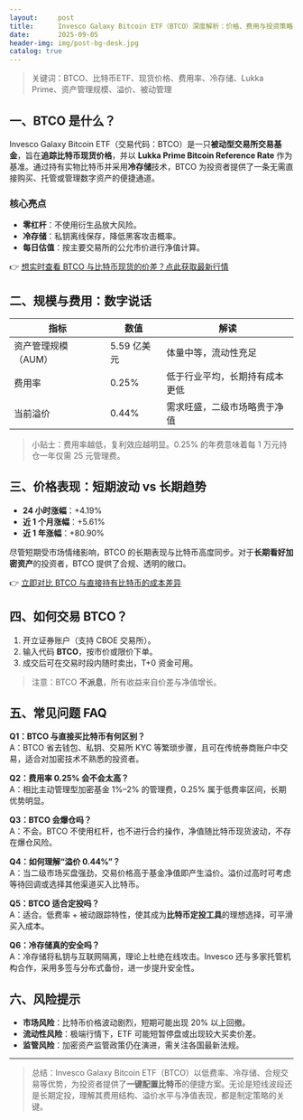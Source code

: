 ```yaml
---
layout:     post
title:      Invesco Galaxy Bitcoin ETF（BTCO）深度解析：价格、费用与投资策略
date:       2025-09-05
header-img: img/post-bg-desk.jpg
catalog: true
---
```


> 关键词：BTCO、比特币ETF、现货价格、费用率、冷存储、Lukka Prime、资产管理规模、溢价、被动管理

## 一、BTCO 是什么？  
Invesco Galaxy Bitcoin ETF（交易代码：BTCO）是一只**被动型交易所交易基金**，旨在**追踪比特币现货价格**，并以 **Lukka Prime Bitcoin Reference Rate** 作为基准。通过持有实物比特币并采用**冷存储**技术，BTCO 为投资者提供了一条无需直接购买、托管或管理数字资产的便捷通道。

### 核心亮点  
- **零杠杆**：不使用衍生品放大风险。  
- **冷存储**：私钥离线保存，降低黑客攻击概率。  
- **每日估值**：按主要交易所的公允市价进行净值计算。  

👉 [想实时查看 BTCO 与比特币现货的价差？点此获取最新行情](https://okxdog.com/)

## 二、规模与费用：数字说话  
| 指标 | 数值 | 解读 |
|---|---|---|
| 资产管理规模（AUM） | 5.59 亿美元 | 体量中等，流动性充足 |
| 费用率 | 0.25% | 低于行业平均，长期持有成本更低 |
| 当前溢价 | 0.44% | 需求旺盛，二级市场略贵于净值 |

> 小贴士：费用率越低，复利效应越明显。0.25% 的年费意味着每 1 万元持仓一年仅需 25 元管理费。

## 三、价格表现：短期波动 vs 长期趋势  
- **24 小时涨幅**：+4.19%  
- **近 1 个月涨幅**：+5.61%  
- **近 1 年涨幅**：+80.90%  

尽管短期受市场情绪影响，BTCO 的长期表现与比特币高度同步。对于**长期看好加密资产**的投资者，BTCO 提供了合规、透明的敞口。

👉 [立即对比 BTCO 与直接持有比特币的成本差异](https://okxdog.com/)

## 四、如何交易 BTCO？  
1. 开立证券账户（支持 CBOE 交易所）。  
2. 输入代码 **BTCO**，按市价或限价下单。  
3. 成交后可在交易时段内随时卖出，T+0 资金可用。  

> 注意：BTCO **不派息**，所有收益来自价差与净值增长。

## 五、常见问题 FAQ

**Q1：BTCO 与直接买比特币有何区别？**  
A：BTCO 省去钱包、私钥、交易所 KYC 等繁琐步骤，且可在传统券商账户中交易，适合对加密技术不熟悉的投资者。

**Q2：费用率 0.25% 会不会太高？**  
A：相比主动管理型加密基金 1%–2% 的管理费，0.25% 属于低费率区间，长期优势明显。

**Q3：BTCO 会爆仓吗？**  
A：不会。BTCO 不使用杠杆，也不进行合约操作，净值随比特币现货波动，不存在爆仓风险。

**Q4：如何理解“溢价 0.44%”？**  
A：当二级市场买盘强劲，交易价格高于基金净值即产生溢价。溢价过高时可考虑等待回调或选择其他渠道买入比特币。

**Q5：BTCO 适合定投吗？**  
A：适合。低费率 + 被动跟踪特性，使其成为**比特币定投工具**的理想选择，可平滑买入成本。

**Q6：冷存储真的安全吗？**  
A：冷存储将私钥与互联网隔离，理论上杜绝在线攻击。Invesco 还与多家托管机构合作，采用多签与分布式备份，进一步提升安全性。

## 六、风险提示  
- **市场风险**：比特币价格波动剧烈，短期可能出现 20% 以上回撤。  
- **流动性风险**：极端行情下，ETF 可能短暂停盘或出现较大买卖价差。  
- **监管风险**：加密资产监管政策仍在演进，需关注各国最新法规。  

---

> 总结：Invesco Galaxy Bitcoin ETF（BTCO）以低费率、冷存储、合规交易等优势，为投资者提供了**一键配置比特币**的便捷方案。无论是短线波段还是长期定投，理解其费用结构、溢价水平与净值表现，都是制定策略的关键。